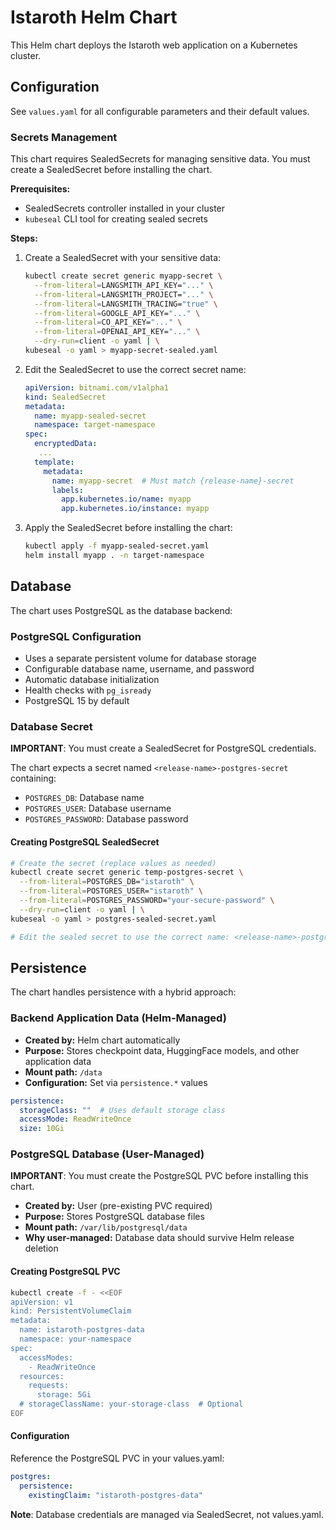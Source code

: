 # Istaroth Helm Chart

This Helm chart deploys the Istaroth web application on a Kubernetes cluster.

## Configuration

See `values.yaml` for all configurable parameters and their default values.

### Secrets Management

This chart requires SealedSecrets for managing sensitive data. You must create a SealedSecret before installing the chart.

**Prerequisites:**
- SealedSecrets controller installed in your cluster
- `kubeseal` CLI tool for creating sealed secrets

**Steps:**
1. Create a SealedSecret with your sensitive data:
   ```bash
   kubectl create secret generic myapp-secret \
     --from-literal=LANGSMITH_API_KEY="..." \
     --from-literal=LANGSMITH_PROJECT="..." \
     --from-literal=LANGSMITH_TRACING="true" \
     --from-literal=GOOGLE_API_KEY="..." \
     --from-literal=CO_API_KEY="..." \
     --from-literal=OPENAI_API_KEY="..." \
     --dry-run=client -o yaml | \
   kubeseal -o yaml > myapp-secret-sealed.yaml
   ```

2. Edit the SealedSecret to use the correct secret name:
   ```yaml
   apiVersion: bitnami.com/v1alpha1
   kind: SealedSecret
   metadata:
     name: myapp-sealed-secret
     namespace: target-namespace
   spec:
     encryptedData:
      ...
     template:
       metadata:
         name: myapp-secret  # Must match {release-name}-secret
         labels:
           app.kubernetes.io/name: myapp
           app.kubernetes.io/instance: myapp
   ```

3. Apply the SealedSecret before installing the chart:
   ```bash
   kubectl apply -f myapp-sealed-secret.yaml
   helm install myapp . -n target-namespace
   ```

## Database

The chart uses PostgreSQL as the database backend:

### PostgreSQL Configuration
- Uses a separate persistent volume for database storage
- Configurable database name, username, and password
- Automatic database initialization
- Health checks with `pg_isready`
- PostgreSQL 15 by default

### Database Secret

**IMPORTANT**: You must create a SealedSecret for PostgreSQL credentials.

The chart expects a secret named `<release-name>-postgres-secret` containing:
- `POSTGRES_DB`: Database name
- `POSTGRES_USER`: Database username
- `POSTGRES_PASSWORD`: Database password

#### Creating PostgreSQL SealedSecret

```bash
# Create the secret (replace values as needed)
kubectl create secret generic temp-postgres-secret \
  --from-literal=POSTGRES_DB="istaroth" \
  --from-literal=POSTGRES_USER="istaroth" \
  --from-literal=POSTGRES_PASSWORD="your-secure-password" \
  --dry-run=client -o yaml | \
kubeseal -o yaml > postgres-sealed-secret.yaml

# Edit the sealed secret to use the correct name: <release-name>-postgres-secret
```

## Persistence

The chart handles persistence with a hybrid approach:

### Backend Application Data (Helm-Managed)
- **Created by:** Helm chart automatically
- **Purpose:** Stores checkpoint data, HuggingFace models, and other application data
- **Mount path:** `/data`
- **Configuration:** Set via `persistence.*` values

```yaml
persistence:
  storageClass: ""  # Uses default storage class
  accessMode: ReadWriteOnce
  size: 10Gi
```

### PostgreSQL Database (User-Managed)

**IMPORTANT**: You must create the PostgreSQL PVC before installing this chart.

- **Created by:** User (pre-existing PVC required)
- **Purpose:** Stores PostgreSQL database files
- **Mount path:** `/var/lib/postgresql/data`
- **Why user-managed:** Database data should survive Helm release deletion

#### Creating PostgreSQL PVC

```bash
kubectl create -f - <<EOF
apiVersion: v1
kind: PersistentVolumeClaim
metadata:
  name: istaroth-postgres-data
  namespace: your-namespace
spec:
  accessModes:
    - ReadWriteOnce
  resources:
    requests:
      storage: 5Gi
  # storageClassName: your-storage-class  # Optional
EOF
```

#### Configuration

Reference the PostgreSQL PVC in your values.yaml:

```yaml
postgres:
  persistence:
    existingClaim: "istaroth-postgres-data"
```

**Note**: Database credentials are managed via SealedSecret, not values.yaml.

